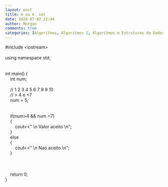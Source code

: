 ```yaml
---
layout: post
title: e ou e  not
date: 2024-07-02 22:44
author: Morgao
comments: true
categories: [Algoritmos, Algoritmos 1, Algoritmos e Estruturas de Dados, beecrowd, Linguagem C, Programação]
---
```

#include &lt;iostream&gt;<br /><br />using namespace std;<br /><br /><br />int main() {<br />&nbsp;&nbsp;&nbsp; int num;<br />&nbsp;&nbsp;&nbsp; <br />&nbsp;&nbsp;&nbsp; // 1 2 3 4 5 6 7 8 9 10<br />&nbsp;&nbsp;&nbsp; // &gt; 4 e &lt;7<br />&nbsp;&nbsp;&nbsp; num = 5;<br />&nbsp;&nbsp;&nbsp; <br />&nbsp;&nbsp;&nbsp; <br />&nbsp;&nbsp;&nbsp; if(num&gt;4 &amp;&amp; num &lt;7)<br />&nbsp;&nbsp;&nbsp; {<br />&nbsp;&nbsp;&nbsp; &nbsp;&nbsp;&nbsp; cout&lt;&lt;" \n Valor aceito \n";<br />&nbsp;&nbsp;&nbsp; }<br />&nbsp;&nbsp;&nbsp; else<br />&nbsp;&nbsp;&nbsp; {<br />&nbsp;&nbsp;&nbsp; &nbsp;&nbsp;&nbsp; cout&lt;&lt;" \n Nao aceito \n";<br />&nbsp;&nbsp;&nbsp; }<br />&nbsp;&nbsp;&nbsp; <br /><br />&nbsp;&nbsp;&nbsp; <br />&nbsp;&nbsp;&nbsp; return 0;<br />}
